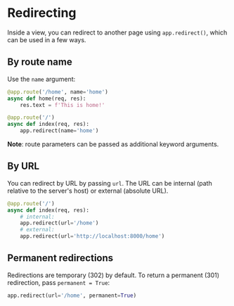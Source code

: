 # Redirecting

Inside a view, you can redirect to another page using `app.redirect()`, which can be used in a few ways.

## By route name

Use the `name` argument:

```python
@app.route('/home', name='home')
async def home(req, res):
    res.text = f'This is home!'

@app.route('/')
async def index(req, res):
    app.redirect(name='home')
```

**Note**: route parameters can be passed as additional keyword arguments.

## By URL

You can redirect by URL by passing `url`. The URL can be internal (path relative to the server's host) or external (absolute URL).

```python
@app.route('/')
async def index(req, res):
    # internal:
    app.redirect(url='/home')
    # external:
    app.redirect(url='http://localhost:8000/home')
```

## Permanent redirections

Redirections are temporary (302) by default. To return a permanent (301) redirection, pass `permanent = True`:

```python
app.redirect(url='/home', permanent=True)
```
